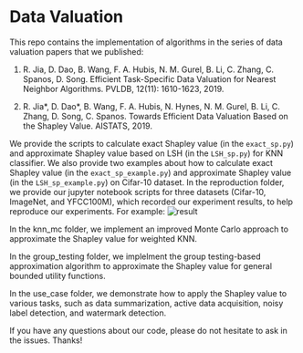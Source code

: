 # Data Valuation

This repo contains the implementation of algorithms in the series of data valuation papers that we published:

1. R. Jia, D. Dao, B. Wang, F. A. Hubis, N. M. Gurel, B. Li, C. Zhang, C. Spanos, D. Song. Efficient Task-Specific Data Valuation for Nearest Neighbor Algorithms. PVLDB, 12(11): 1610-1623, 2019.

2. R. Jia*, D. Dao*, B. Wang, F. A. Hubis, N. Hynes, N. M. Gurel, B. Li, C. Zhang, D. Song, C. Spanos. Towards Efficient Data Valuation Based on the Shapley Value. AISTATS, 2019.

We provide the scripts to calculate exact Shapley value (in the `exact_sp.py`) and approximate Shapley value based on LSH (in the `LSH_sp.py`) for KNN classifier. We also provide two examples about how to calculate exact Shapley value (in the `exact_sp_example.py`) and approximate Shapley value (in the `LSH_sp_example.py`) on Cifar-10 dataset. In the reproduction folder, we provide our jupyter notebook scripts for three datasets (Cifar-10, ImageNet, and YFCC100M), which recorded our experiment results, to help reproduce our experiments. For example:
![result](result.png)

In the knn_mc folder, we implement an improved Monte Carlo approach to approximate the Shapley value for weighted KNN.

In the group_testing folder, we implelment the group testing-based approximation algorithm to approximate the Shapley value for general bounded utility functions.

In the use_case folder, we demonstrate how to apply the Shapley value to various tasks, such as data summarization, active data acquisition, noisy label detection, and watermark detection.

If you have any questions about our code, please do not hesitate to ask in the issues. Thanks!  

          
